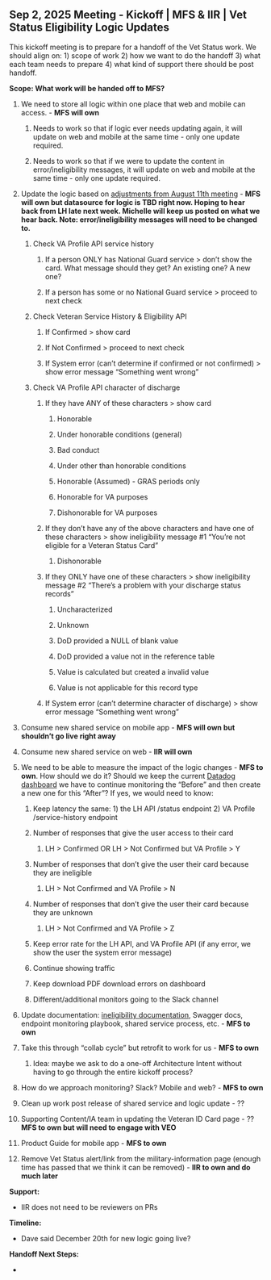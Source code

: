 ## Sep 2, 2025 Meeting - Kickoff | MFS & IIR | Vet Status Eligibility Logic Updates

This kickoff meeting is to prepare for a handoff of the Vet Status work. We should align on: 1) scope of work 2) how we want to do the handoff 3) what each team needs to prepare 4) what kind of support there should be post handoff.

**Scope: What work will be handed off to MFS?**

1. We need to store all logic within one place that web and mobile can access. - **MFS will own**

   1. Needs to work so that if logic ever needs updating again, it will update on web and mobile at the same time - only one update required.

   2. Needs to work so that if we were to update the content in error/ineligibility messages, it will update on web and mobile at the same time - only one update required.

2. Update the logic based on [adjustments from August 11th meeting](https://dsva.slack.com/archives/C05RJS5DANT/p1754932534857309) - **MFS will own but datasource for logic is TBD right now. Hoping to hear back from LH late next week. Michelle will keep us posted on what we hear back. Note: error/ineligibility messages will need to be changed to.** 

   1. Check VA Profile API service history

      1. If a person ONLY has National Guard service > don’t show the card. What message should they get? An existing one? A new one?

      2. If a person has some or no National Guard service > proceed to next check

   2. Check Veteran Service History & Eligibility API

      1. If Confirmed > show card

      2. If Not Confirmed > proceed to next check

      3. If System error (can’t determine if confirmed or not confirmed) > show error message “Something went wrong”

   3. Check VA Profile API character of discharge

      1. If they have ANY of these characters > show card

         1. Honorable

         2. Under honorable conditions (general)

         3. Bad conduct

         4. Under other than honorable conditions

         5. Honorable (Assumed) - GRAS periods only

         6. Honorable for VA purposes

         7. Dishonorable for VA purposes

      2. If they don’t have any of the above characters and have one of these characters > show ineligibility message #1 “You’re not eligible for a Veteran Status Card”

         1. Dishonorable

      3. If they ONLY have one of these characters > show ineligibility message #2 “There’s a problem with your discharge status records”

         1. Uncharacterized

         2. Unknown

         3. DoD provided a NULL of blank value

         4. DoD provided a value not in the reference table

         5. Value is calculated but created a invalid value

         6. Value is not applicable for this record type

      4. If System error (can’t determine character of discharge) > show error message “Something went wrong”

3. Consume new shared service on mobile app - **MFS will own but shouldn’t go live right away**

4. Consume new shared service on web - **IIR will own**

5. We need to be able to measure the impact of the logic changes - **MFS to own**. How should we do it? Should we keep the current [Datadog dashboard](https://vagov.ddog-gov.com/dashboard/ech-i5z-egy/veteran-status-card?fromUser=false\&refresh_mode=sliding\&from_ts=1741025395434\&to_ts=1741630195434\&live=true) we have to continue monitoring the “Before” and then create a new one for this “After”? If yes, we would need to know:

   1. Keep latency the same: 1) the LH API /status endpoint 2) VA Profile /service-history endpoint

   2. Number of responses that give the user access to their card

      1. LH > Confirmed OR LH > Not Confirmed but VA Profile > Y

   3. Number of responses that don’t give the user their card because they are ineligible

      1. LH > Not Confirmed and VA Profile > N

   4. Number of responses that don’t give the user their card because they are unknown

      1. LH > Not Confirmed and VA Profile > Z

   5. Keep error rate for the LH API, and VA Profile API (if any error, we show the user the system error message)

   6. Continue showing traffic

   7. Keep download PDF download errors on dashboard

   8. Different/additional monitors going to the Slack channel

6. Update documentation: [ineligibility documentation](https://github.com/department-of-veterans-affairs/va.gov-team/edit/master/products/veteran-status/v2-IIR/ineligibility-error-messaging-logic.md), Swagger docs, endpoint monitoring playbook, shared service process, etc. - **MFS to own**

7. Take this through “collab cycle” but retrofit to work for us - **MFS to own**

   1. Idea: maybe we ask to do a one-off Architecture Intent without having to go through the entire kickoff process?

8. How do we approach monitoring? Slack? Mobile and web? - **MFS to own**

9. Clean up work post release of shared service and logic update - ??

10. Supporting Content/IA team in updating the Veteran ID Card page - ?? **MFS to own but will need to engage with VEO** 

11. Product Guide for mobile app - **MFS to own**

12. Remove Vet Status alert/link from the military-information page (enough time has passed that we think it can be removed) - **IIR to own and do much later**

**Support:** 

- IIR does not need to be reviewers on PRs

**Timeline:**

- Dave said December 20th for new logic going live?

**Handoff Next Steps:**

-
